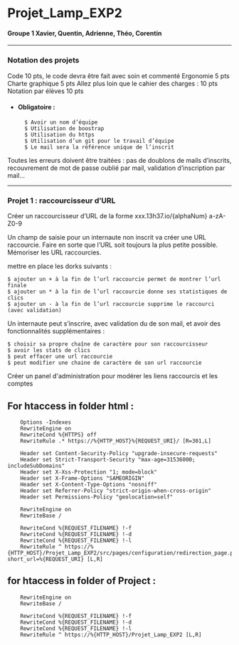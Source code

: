 # Projet_Lamp_EXP2

#### Groupe 1 Xavier, Quentin, Adrienne, Théo, Corentin

---
### Notation des projets

Code 10 pts, le code devra être fait avec soin et commenté
Ergonomie 5 pts
Charte graphique 5 pts
Allez plus loin que le cahier des charges : 10 pts
Notation par élèves 10 pts

- #### Obligatoire : 

        $ Avoir un nom d’équipe
        $ Utilisation de boostrap
        $ Utilisation du https
        $ Utilisation d’un git pour le travail d’équipe
        $ Le mail sera la référence unique de l’inscrit

Toutes les erreurs doivent être traitées : pas de doublons de mails d’inscrits, recouvrement de mot de passe oublié par mail, validation d’inscription par mail…

---
### Projet 1 : raccourcisseur d’URL

Créer un raccourcisseur d’URL de la forme xxx.13h37.io/{alphaNum} a-zA-Z0-9

Un champ de saisie pour un internaute non inscrit va créer une URL raccourcie. Faire en sorte que l’URL soit toujours la plus petite possible. Mémoriser les URL raccourcies.

mettre en place les dorks suivants :

    $ ajouter un + à la fin de l’url raccourcie permet de montrer l’url finale 
    $ ajouter un * à la fin de l’url raccourcie donne ses statistiques de clics
    $ ajouter un - à la fin de l’url raccourcie supprime le raccourci (avec validation)

Un internaute peut s’inscrire, avec validation du de son mail, et avoir des fonctionnalités supplémentaires :

    $ choisir sa propre chaîne de caractère pour son raccourcisseur
    $ avoir les stats de clics
    $ peut effacer une url raccourcie
    $ peut modifier une chaine de caractère de son url raccourcie

Créer un panel d'administration pour modérer les liens raccourcis et les comptes


## For htaccess in folder html :

        Options -Indexes
        RewriteEngine on
        RewriteCond %{HTTPS} off
        RewriteRule .* https://%{HTTP_HOST}%{REQUEST_URI}/ [R=301,L]

        Header set Content-Security-Policy "upgrade-insecure-requests"
        Header set Strict-Transport-Security "max-age=31536000; includeSubDomains"
        Header set X-Xss-Protection "1; mode=block"
        Header set X-Frame-Options "SAMEORIGIN"
        Header set X-Content-Type-Options "nosniff"
        Header set Referrer-Policy "strict-origin-when-cross-origin"
        Header set Permissions-Policy "geolocation=self"

        RewriteEngine on
        RewriteBase /

        RewriteCond %{REQUEST_FILENAME} !-f
        RewriteCond %{REQUEST_FILENAME} !-d
        RewriteCond %{REQUEST_FILENAME} !-l
        RewriteRule ^ https://%{HTTP_HOST}/Projet_Lamp_EXP2/src/pages/configuration/redirection_page.php?short_url=%{REQUEST_URI} [L,R]
        
## for htaccess in folder of Project :

        RewriteEngine on
        RewriteBase /

        RewriteCond %{REQUEST_FILENAME} !-f
        RewriteCond %{REQUEST_FILENAME} !-d
        RewriteCond %{REQUEST_FILENAME} !-l
        RewriteRule ^ https://%{HTTP_HOST}/Projet_Lamp_EXP2 [L,R]




